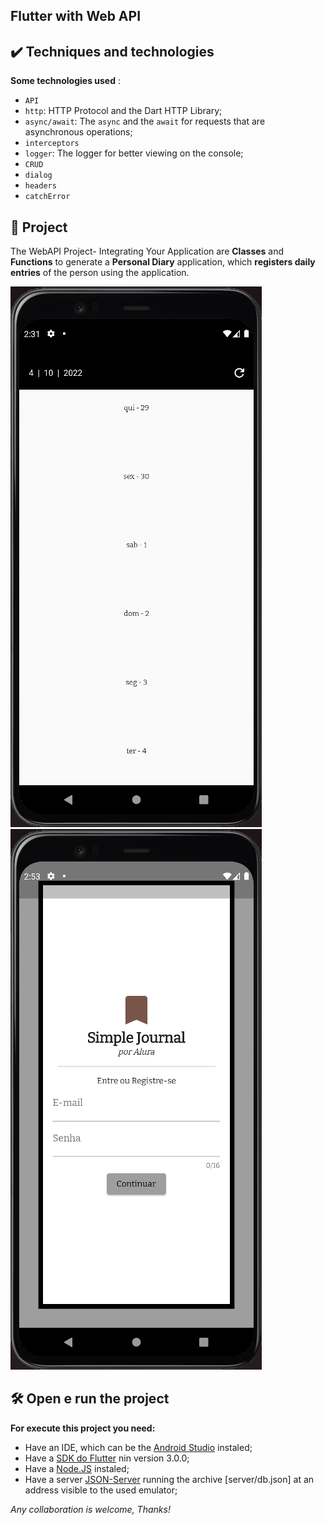 ## Flutter with Web API

## ✔️ Techniques and technologies

**Some technologies used** :
- `API`
- `http`: HTTP Protocol and the Dart HTTP Library;
- `async/await`: The `async` and the `await` for requests that are asynchronous operations;
- `interceptors`
- `logger`: The logger for better viewing on the console;
- `CRUD`
- `dialog`
- `headers`
- `catchError`

## 🔨 Project

The WebAPI Project- Integrating Your Application are **Classes** and **Functions** to generate a **Personal Diary** application, which **registers daily entries** of the person using the application.

![GIF animado demonstrando funcionalidades do projeto](https://github.com/alura-cursos/flutter_webapi_first_course/raw/main/gif01.gif)
![GIF animado demonstrando funcionalidades do projeto](https://github.com/alura-cursos/flutter_webapi_second_course/raw/main/gif02.gif)

## 🛠️ Open e run the project

**For execute this project you need:**

- Have an IDE, which can be the  [Android Studio](https://developer.android.com/) instaled;
- Have a [SDK do Flutter](https://docs.flutter.dev/get-started/install) nin version 3.0.0;
- Have a [Node.JS](https://nodejs.org/en/) instaled;
- Have a server [JSON-Server](https://www.npmjs.com/package/json-server) running the archive [server/db.json] at an address visible to the used emulator;

*Any collaboration is welcome, Thanks!*

